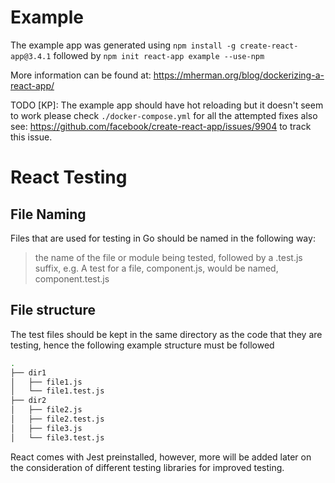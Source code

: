 # Example

The example app was generated using `npm install -g create-react-app@3.4.1` followed by `npm init react-app example --use-npm`

More information can be found at: https://mherman.org/blog/dockerizing-a-react-app/

TODO [KP]: The example app should have hot reloading but it doesn't seem to work please check `./docker-compose.yml` for all the attempted fixes also see: https://github.com/facebook/create-react-app/issues/9904 to track this issue.

# React Testing
## File Naming
Files that are used for testing in Go should be named in the following way:  
> the name of the file or module being tested, followed by a .test.js suffix, e.g. A test for a file, component.js, would be named, component.test.js  


## File structure
The test files should be kept in the same directory as the code that they are testing, hence the following example structure must be followed
```bash
.
├── dir1
│   ├── file1.js
│   └── file1.test.js
├── dir2
│   ├── file2.js
│   ├── file2.test.js
│   ├── file3.js
│   └── file3.test.js
```
React comes with Jest preinstalled, however, more will be added later on the consideration of different testing libraries for improved testing. 

